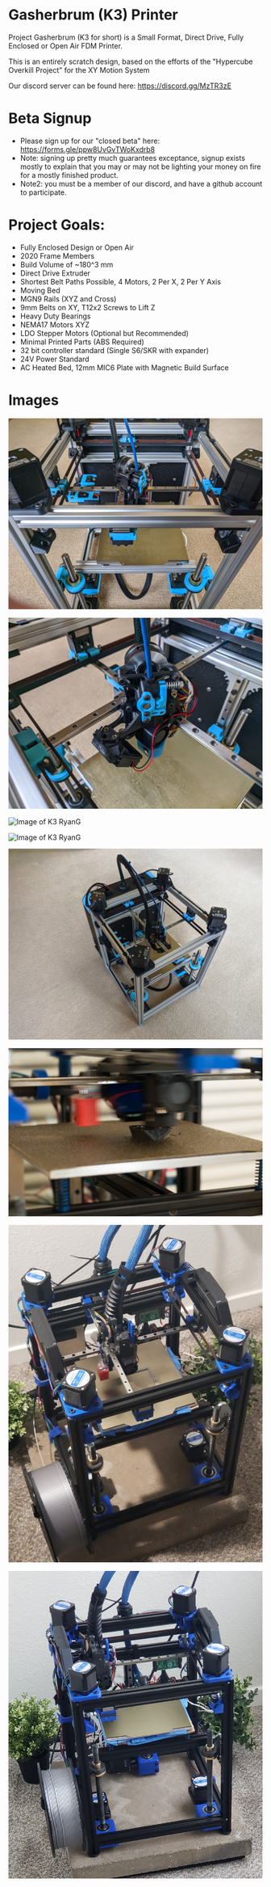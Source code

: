 # Gasherbrum (K3) Printer

Project Gasherbrum (K3 for short) is a Small Format, Direct Drive, Fully Enclosed or Open Air FDM Printer.

This is an entirely scratch design, based on the efforts of the "Hypercube Overkill Project" for the XY Motion System

Our discord server can be found here: https://discord.gg/MzTR3zE

# Beta Signup

 - Please sign up for our "closed beta" here: https://forms.gle/ppw8UvGvTWoKxdrb8
 - Note: signing up pretty much guarantees exceptance, signup exists mostly to explain that you may or may not be lighting your money on fire for a mostly finished product.
 - Note2: you must be a member of our discord, and have a github account to participate.


# Project Goals:
- Fully Enclosed Design or Open Air
- 2020 Frame Members
- Build Volume of ~180^3 mm
- Direct Drive Extruder
- Shortest Belt Paths Possible, 4 Motors, 2 Per X, 2 Per Y Axis
- Moving Bed
- MGN9 Rails (XYZ and Cross)
- 9mm Belts on XY, T12x2 Screws to Lift Z
- Heavy Duty Bearings
- NEMA17 Motors XYZ
- LDO Stepper Motors (Optional but Recommended)
- Minimal Printed Parts (ABS Required)
- 32 bit controller standard (Single S6/SKR with expander)
- 24V Power Standard
- AC Heated Bed, 12mm MIC6 Plate with Magnetic Build Surface

# Images
 ![Image of K3 RyanG](Images/ryang_1.jpg?raw=true)
  
 ![Image of K3 RyanG](Images/ryang_2.jpg?raw=true) 

 ![Image of K3 RyanG](Images/ryang_3.jpg?raw=true) 

 ![Image of K3 RyanG](Images/ryang_4.jpg?raw=true) 

 ![Image of K3 RyanG](Images/ryang_5.jpg?raw=true) 
 
 ![Image of K3 Toolhead](Images/k3_toolhead.png?raw=true)
 
 ![Image of K3 without Panels](Images/k3_open_air_1.png?raw=true)
 
 ![Image of K3 without Panels 2](Images/k3_open_air_2.png?raw=true)



